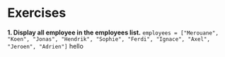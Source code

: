 # Exercises
**1. Display all employee in the employees list.**
`employees = ["Merouane", "Koen", "Jonas", "Hendrik", "Sophie", "Ferdi", "Ignace", "Axel", "Jeroen", "Adrien"]`
hello
